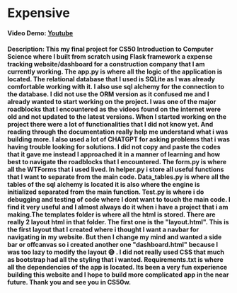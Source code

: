 # Expensive
#### Video Demo:   [Youtube](https://youtu.be/pIoScghsBPU) 
#### Description: This my final project for CS50 Introduction to Computer Science where I built from scratch using Flask framework a expense tracking website/dashboard for a construction company that I am currently working. The app.py is where all the logic of the application is located. The relational database that I used is SQLite as I was already comfortable working with it. I also use sql alchemy for the connection to the database. I did not use the ORM version as it confused me and I already wanted to start working on the project. I was one of the major roadblocks that I encountered as the videos found on the internet were old and not updated to the latest versions. When I started working on the project there were a lot of functionalities that I did not know yet. And reading through the documentation really help me understand what i was building more. I also used a lot of CHATGPT for asking problems that i was having trouble looking for solutions. I did not copy and paste the codes that it gave me instead I approached it in a manner of learning and how best to navigate the roadblocks that I encountered. The form.py is where all the WTForms that i used lived. In helper.py i store all useful functions that I want to separate from the main code. Data_tables.py is where all the tables of the sql alchemy is located it is also where the engine is initialized separated from the main function. Test.py is where i do debugging and testing of code where I dont want to touch the main code. I find it very useful and I almost always do it when i have a project that i am making.The templates folder is where all the html is stored. There are really 2 layout html in that folder. The first one is the "layout.html". This is the first layout that I created where i thought I want a navbar for navigating in my website. But then I change my mind and wanted a side bar or offcanvas so i created another one "dashboard.html" because I was too lazy to modify the layout :sweat_smile: . I did not really used CSS that much as bootstrap had all the styling that i wanted. Requirements.txt is where all the dependencies of the app is located. Its been a very fun experience building this website and I hope to build more complicated app in the near future. Thank you and see you in CS50w.
